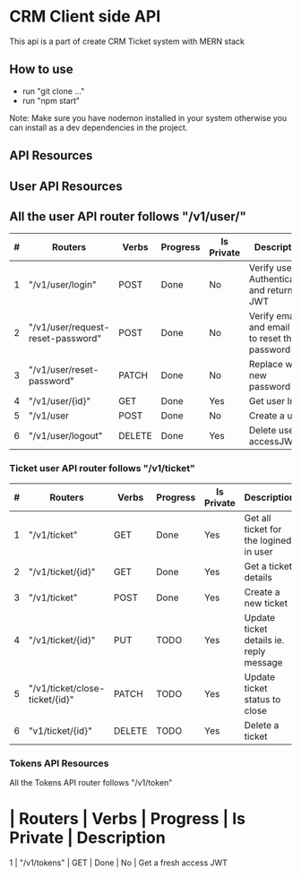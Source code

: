 # CRM Client side API

This api is a part of create CRM Ticket system with MERN stack

## How to use

- run "git clone ..."
- run "npm start"

Note: Make sure you have nodemon installed in your system otherwise you can install as a dev dependencies
in the project.

## API Resources

## User API Resources

## All the user API router follows "/v1/user/"

| #   | Routers                           | Verbs  | Progress | Is Private | Description                                      |
| --- | --------------------------------- | ------ | -------- | ---------- | ------------------------------------------------ |
| 1   | "/v1/user/login"                  | POST   | Done     | No         | Verify user Authentication and return JWT        |
| 2   | "/v1/user/request-reset-password" | POST   | Done     | No         | Verify email and email pin to reset the password |
| 3   | "/v1/user/reset-password"         | PATCH  | Done     | No         | Replace with new password                        |
| 4   | "/v1/user/{id}"                   | GET    | Done     | Yes        | Get user Info                                    |
| 5   | "/v1/user                         | POST   | Done     | No         | Create a user                                    |
| 6   | "/v1/user/logout"                 | DELETE | Done     | Yes        | Delete user accessJWT                            |

### Ticket user API router follows "/v1/ticket"

| #   | Routers                        | Verbs  | Progress | Is Private | Description                             |
| --- | ------------------------------ | ------ | -------- | ---------- | --------------------------------------- |
| 1   | "/v1/ticket"                   | GET    | Done     | Yes        | Get all ticket for the logined in user  |
| 2   | "/v1/ticket/{id}"              | GET    | Done     | Yes        | Get a ticket details                    |
| 3   | "/v1/ticket"                   | POST   | Done     | Yes        | Create a new ticket                     |
| 4   | "/v1/ticket/{id}"              | PUT    | TODO     | Yes        | Update ticket details ie. reply message |
| 5   | "/v1/ticket/close-ticket/{id}" | PATCH  | TODO     | Yes        | Update ticket status to close           |
| 6   | "v1/ticket/{id}"               | DELETE | TODO     | Yes        | Delete a ticket                         |

### Tokens API Resources

All the Tokens API router follows "/v1/token"

# | Routers | Verbs | Progress | Is Private | Description

1 | "/v1/tokens" | GET | Done | No | Get a fresh access JWT
